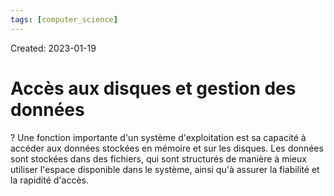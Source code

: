 ```yaml
---
tags: [computer_science] 
---
```

Created: 2023-01-19

# Accès aux disques et gestion des données
?
Une fonction importante d'un système d'exploitation est sa capacité à accéder aux données stockées en mémoire et sur les disques. Les données sont stockées dans des fichiers, qui sont structurés de manière à mieux utiliser l'espace disponible dans le système, ainsi qu'à assurer la fiabilité et la rapidité d'accès.
<!--SR:!2023-04-03,35,250-->